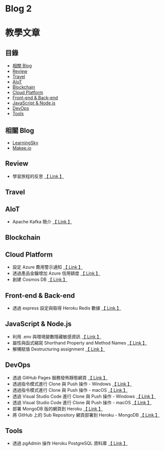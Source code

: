 # Blog 2

# 教學文章
                    
## 目錄

- [相關 Blog](#相關-blog)
- [Review](#review)
- [Travel](#travel)
- [AIoT](#aiot)
- [Blockchain](#blockchain)
- [Cloud Platform](#cloud-platform)
- [Front-end & Back-end](##front-end--back-end)
- [JavaScript & Node.js](#javascript--nodejs)
- [DevOps](#devops)
- [Tools](#tools)

## 相關 Blog
* [LearningSky](https://learningsky.io/author/archer/)
* [Makee.io](https://oranwind.org/author/archer/)

## Review
* 學習旅程的反思 [【 Link 】](https://learningsky.io/reflection-on-the-learning-journey/)

## Travel

## AIoT
* Apache Kafka 簡介 [【 Link 】](https://learningsky.io/kafka/)

## Blockchain

## Cloud Platform
* 設定 Azure 費用警示通知 [【 Link 】](https://learningsky.io/azure-set-alert-email/)
* 透過產品金鑰增加 Azure 信用額度 [【 Link 】](https://learningsky.io/azure-add-credits/)
* 創建 Cosmos DB [【 Link 】](https://learningsky.io/create-azure-cosmos-db/)

## Front-end & Back-end
* 透過 express 設定與取得 Heroku Redis 數據 [【 Link 】](https://learningsky.io/node-js-express-heroku-redis/)

## JavaScript & Node.js
* 利用 .env 與環境變數隱藏敏感資訊 [【 Link 】](https://learningsky.io/use-environmental-variables-to-hide-sensitive-information/)
* 屬性與函式縮寫 Shorthand Property and Method Names [【 Link 】](https://learningsky.io/shorthand-property-and-method-names/)
* 解構賦值 Destructuring assignment [【 Link 】](https://learningsky.io/destructuring-assignment/)

## DevOps
* 透過 GitHub Pages 服務發佈靜態網頁 [【 Link 】](https://learningsky.io/github-pages-to-publish-static-website/)
* 透過指令模式進行 Clone 與 Push 操作 - Windows [【 Link 】](https://learningsky.io/command-line-cli-to-clone-push-windows/)
* 透過指令模式進行 Clone 與 Push 操作 - macOS [【 Link 】](https://learningsky.io/command-line-cli-to-clone-push-macos/)
* 透過 Visual Studio Code 進行 Clone 與 Push 操作 - Windows [【 Link 】](https://learningsky.io/visual-studio-code-vs-code-to-clone-push-windows/)
* 透過 Visual Studio Code 進行 Clone 與 Push 操作 - macOS [【 Link 】](https://learningsky.io/visual-studio-code-vs-code-to-clone-push-macos/)
* 部署 MongoDB 版的網頁到 Heroku [【 Link 】](https://learningsky.io/deploy-mongodb-website-to-heroku/)
* 將 GitHub 上的 Sub Repository 網頁部署到 Heroku - MongoDB [【 Link 】](https://learningsky.io/deploy-github-sub-repository-to-heroku-mongodb/)

## Tools
* 透過 pgAdmin 操作 Heroku PostgreSQL 資料庫 [【 Link 】](https://learningsky.io/database-pgadmin-postgresql-heroku/)
